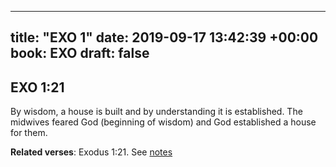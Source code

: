 
---
title: "EXO 1"
date: 2019-09-17 13:42:39 +00:00
book: EXO
draft: false
---

## EXO 1:21

By wisdom, a house is built and by understanding it is established. The midwives feared God (beginning of wisdom) and God established a house for them.

**Related verses**: Exodus 1:21. See [notes](https://my.bible.com/notes/3255381867390296656)

